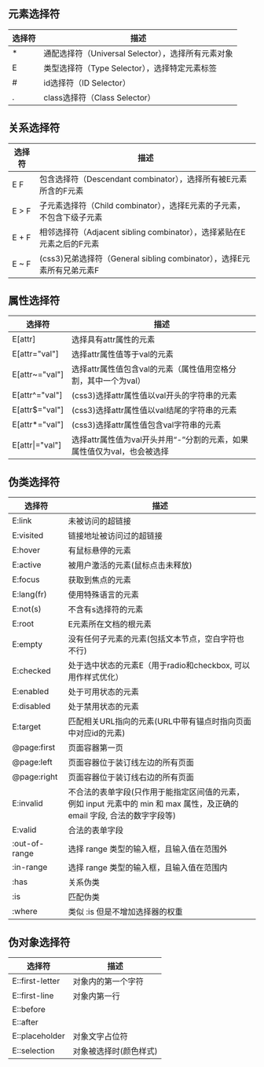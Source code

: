 ## 元素选择符

|选择符|描述|
|---|---|
|\*|通配选择符（Universal Selector），选择所有元素对象|
|E|类型选择符（Type Selector），选择特定元素标签|
|\#|id选择符（ID Selector）|
|.|class选择符（Class Selector）|

## 关系选择符

|选择符|描述|
|---|---|
| E F |包含选择符（Descendant combinator），选择所有被E元素所含的F元素|
|E > F   |子元素选择符（Child combinator），选择E元素的子元素，不包含下级子元素|
|E + F   |相邻选择符（Adjacent sibling combinator），选择紧贴在E元素之后的F元素|
|E ~ F  |(css3)兄弟选择符（General sibling combinator），选择E元素所有兄弟元素F|

## 属性选择符

|选择符|描述|
|---|---|
|E[attr]  |选择具有attr属性的元素|
|E[attr="val"] |选择attr属性值等于val的元素|
|E[attr~="val"]  |选择attr属性值包含val的元素（属性值用空格分割，其中一个为val）|
|E[attr^="val"]  |(css3)选择attr属性值以val开头的字符串的元素|
|E[attr$="val"]  |(css3)选择attr属性值以val结尾的字符串的元素|
|E[attr*="val"]  |(css3)选择attr属性值包含val字符串的元素|
|E[attr\|="val"]  |选择attr属性值为val开头并用“-”分割的元素，如果属性值仅为val，也会被选择|

## 伪类选择符

|选择符|描述|
|---|---|
|E:link|未被访问的超链接|
|E:visited|链接地址被访问过的超链接|
|E:hover|有鼠标悬停的元素|
|E:active|被用户激活的元素(鼠标点击未释放)|
|E:focus|获取到焦点的元素|
|E:lang(fr)|使用特殊语言的元素|
|E:not(s)|不含有s选择符的元素|
|E:root|E元素所在文档的根元素|
|E:empty|没有任何子元素的元素(包括文本节点，空白字符也不行)|
|E:checked|处于选中状态的元素E（用于radio和checkbox, 可以用作样式优化）|
|E:enabled|处于可用状态的元素|
|E:disabled|处于禁用状态的元素|
|E:target|匹配相关URL指向的元素(URL中带有锚点时指向页面中对应id的元素)|
|@page:first|页面容器第一页|
|@page:left|页面容器位于装订线左边的所有页面|
|@page:right|页面容器位于装订线右边的所有页面|
|E:invalid|不合法的表单字段(只作用于能指定区间值的元素，例如 input 元素中的 min 和 max 属性，及正确的 email 字段, 合法的数字字段等)|
|E:valid|合法的表单字段|
|:out-of-range|选择 range 类型的输入框，且输入值在范围外|
|:in-range|选择 range 类型的输入框，且输入值在范围内|
|:has|关系伪类|
|:is|匹配伪类|
|:where|类似 :is 但是不增加选择器的权重|

## 伪对象选择符

|选择符|描述|
|---|---|
|E::first-letter|对象内的第一个字符|
|E::first-line|对象内第一行|
|E::before||
|E::after||
|E::placeholder|对象文字占位符|
|E::selection|对象被选择时(颜色样式)|
